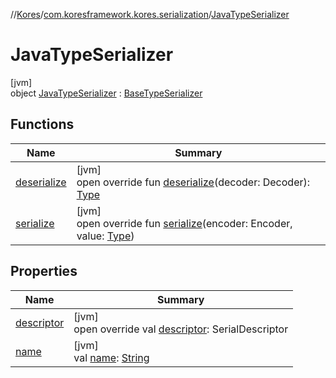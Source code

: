 //[Kores](../../../index.md)/[com.koresframework.kores.serialization](../index.md)/[JavaTypeSerializer](index.md)

# JavaTypeSerializer

[jvm]\
object [JavaTypeSerializer](index.md) : [BaseTypeSerializer](../-base-type-serializer/index.md)

## Functions

| Name | Summary |
|---|---|
| [deserialize](../-base-type-serializer/deserialize.md) | [jvm]<br>open override fun [deserialize](../-base-type-serializer/deserialize.md)(decoder: Decoder): [Type](https://docs.oracle.com/javase/8/docs/api/java/lang/reflect/Type.html) |
| [serialize](../-base-type-serializer/serialize.md) | [jvm]<br>open override fun [serialize](../-base-type-serializer/serialize.md)(encoder: Encoder, value: [Type](https://docs.oracle.com/javase/8/docs/api/java/lang/reflect/Type.html)) |

## Properties

| Name | Summary |
|---|---|
| [descriptor](index.md#555734621%2FProperties%2F-1216412040) | [jvm]<br>open override val [descriptor](index.md#555734621%2FProperties%2F-1216412040): SerialDescriptor |
| [name](index.md#-1036782079%2FProperties%2F-1216412040) | [jvm]<br>val [name](index.md#-1036782079%2FProperties%2F-1216412040): [String](https://kotlinlang.org/api/latest/jvm/stdlib/kotlin/-string/index.html) |
